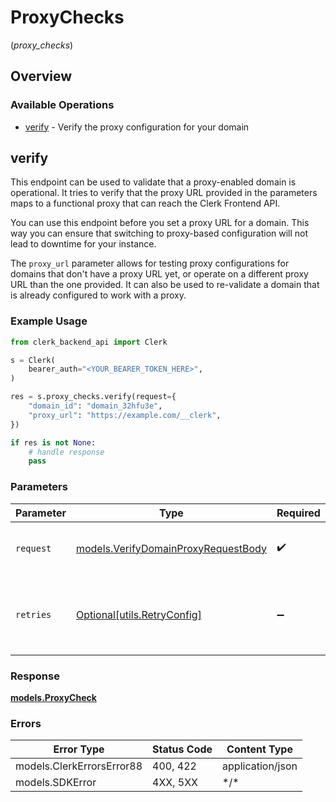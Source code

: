 # ProxyChecks
(*proxy_checks*)

## Overview

### Available Operations

* [verify](#verify) - Verify the proxy configuration for your domain

## verify

This endpoint can be used to validate that a proxy-enabled domain is operational.
It tries to verify that the proxy URL provided in the parameters maps to a functional proxy that can reach the Clerk Frontend API.

You can use this endpoint before you set a proxy URL for a domain. This way you can ensure that switching to proxy-based
configuration will not lead to downtime for your instance.

The `proxy_url` parameter allows for testing proxy configurations for domains that don't have a proxy URL yet, or operate on
a different proxy URL than the one provided. It can also be used to re-validate a domain that is already configured to work with a proxy.

### Example Usage

```python
from clerk_backend_api import Clerk

s = Clerk(
    bearer_auth="<YOUR_BEARER_TOKEN_HERE>",
)

res = s.proxy_checks.verify(request={
    "domain_id": "domain_32hfu3e",
    "proxy_url": "https://example.com/__clerk",
})

if res is not None:
    # handle response
    pass

```

### Parameters

| Parameter                                                                           | Type                                                                                | Required                                                                            | Description                                                                         |
| ----------------------------------------------------------------------------------- | ----------------------------------------------------------------------------------- | ----------------------------------------------------------------------------------- | ----------------------------------------------------------------------------------- |
| `request`                                                                           | [models.VerifyDomainProxyRequestBody](../../models/verifydomainproxyrequestbody.md) | :heavy_check_mark:                                                                  | The request object to use for the request.                                          |
| `retries`                                                                           | [Optional[utils.RetryConfig]](../../models/utils/retryconfig.md)                    | :heavy_minus_sign:                                                                  | Configuration to override the default retry behavior of the client.                 |

### Response

**[models.ProxyCheck](../../models/proxycheck.md)**

### Errors

| Error Type                | Status Code               | Content Type              |
| ------------------------- | ------------------------- | ------------------------- |
| models.ClerkErrorsError88 | 400, 422                  | application/json          |
| models.SDKError           | 4XX, 5XX                  | \*/\*                     |